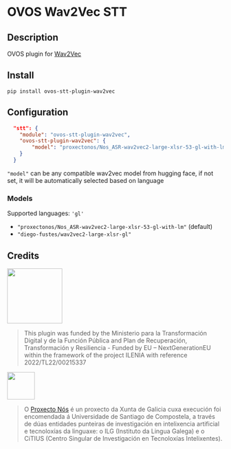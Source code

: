 # OVOS Wav2Vec STT

## Description

OVOS plugin for [Wav2Vec](https://ai.meta.com/blog/wav2vec-20-learning-the-structure-of-speech-from-raw-audio/)

## Install

`pip install ovos-stt-plugin-wav2vec`

## Configuration

```json
  "stt": {
    "module": "ovos-stt-plugin-wav2vec",
    "ovos-stt-plugin-wav2vec": {
        "model": "proxectonos/Nos_ASR-wav2vec2-large-xlsr-53-gl-with-lm"
    }
  }
```

`"model"` can be any compatible wav2vec model from hugging face, if not set, it will be automatically selected based on language

### Models

Supported languages: `'gl'`

- `"proxectonos/Nos_ASR-wav2vec2-large-xlsr-53-gl-with-lm"` (default)
- `"diego-fustes/wav2vec2-large-xlsr-gl"`

## Credits

<img src="img.png" width="128"/>

> This plugin was funded by the Ministerio para la Transformación Digital y de la Función Pública and Plan de Recuperación, Transformación y Resiliencia - Funded by EU – NextGenerationEU within the framework of the project ILENIA with reference 2022/TL22/00215337

<img src="img_1.png" width="64"/>

> O [Proxecto Nós](https://github.com/proxectonos) é un proxecto da Xunta de Galicia cuxa execución foi encomendada á Universidade de Santiago de Compostela, a través de dúas entidades punteiras de investigación en intelixencia artificial e tecnoloxías da linguaxe: o ILG (Instituto da Lingua Galega) e o CiTIUS (Centro Singular de Investigación en Tecnoloxías Intelixentes).